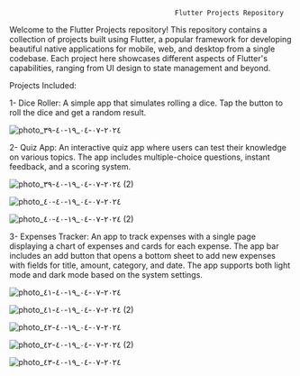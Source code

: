 
                                             Flutter Projects Repository



Welcome to the Flutter Projects repository! This repository contains a collection of projects built using Flutter, a popular framework for developing beautiful native applications for mobile, web, and desktop from a single codebase. Each project here showcases different aspects of Flutter's capabilities, ranging from UI design to state management and beyond.



Projects Included:

1- Dice Roller: A simple app that simulates rolling a dice. Tap the button to roll the dice and get a random result.


![photo_٢٠٢٤-٠٧-٠٤_١٩-٤٠-٣٩](https://github.com/AbdulRahmanSalaah/FlutterProjects/assets/117433975/f8ef5693-2560-4e8a-ae0e-ad75100df357)





2- Quiz App: An interactive quiz app where users can test their knowledge on various topics. The app includes multiple-choice questions, instant feedback, and a scoring system.



![photo_٢٠٢٤-٠٧-٠٤_١٩-٤٠-٣٩ (2)](https://github.com/AbdulRahmanSalaah/FlutterProjects/assets/117433975/3d22bc92-8545-411e-a225-f0dae674f732)




![photo_٢٠٢٤-٠٧-٠٤_١٩-٤٠-٤٠](https://github.com/AbdulRahmanSalaah/FlutterProjects/assets/117433975/3337aa5a-6ee5-43b3-a292-24f303fb17fc)


![photo_٢٠٢٤-٠٧-٠٤_١٩-٤٠-٤٠ (2)](https://github.com/AbdulRahmanSalaah/FlutterProjects/assets/117433975/661dfd52-cd83-43d7-850b-cb9d0c42a295)






3- Expenses Tracker: An app to track expenses with a single page displaying a chart of expenses and cards for each expense. The app bar includes an add button that opens a bottom sheet to add new expenses with fields for title, amount, category, and date. The app supports both light mode and dark mode based on the system settings.


![photo_٢٠٢٤-٠٧-٠٤_١٩-٤٠-٤١](https://github.com/AbdulRahmanSalaah/FlutterProjects/assets/117433975/127b5acc-be09-4335-90b0-018c76e1d559)




![photo_٢٠٢٤-٠٧-٠٤_١٩-٤٠-٤١ (2)](https://github.com/AbdulRahmanSalaah/FlutterProjects/assets/117433975/dbd90f3a-e5d3-419f-9e5e-9ad04d8ee528)



![photo_٢٠٢٤-٠٧-٠٤_١٩-٤٠-٤٢](https://github.com/AbdulRahmanSalaah/FlutterProjects/assets/117433975/1db09712-6fea-4c67-ac32-6956c38bff19)




![photo_٢٠٢٤-٠٧-٠٤_١٩-٤٠-٤٢ (2)](https://github.com/AbdulRahmanSalaah/FlutterProjects/assets/117433975/1e9da224-4abb-4cb7-86b2-406b8c7d3d6c)



![photo_٢٠٢٤-٠٧-٠٤_١٩-٤٠-٤٣](https://github.com/AbdulRahmanSalaah/FlutterProjects/assets/117433975/b0d4df47-c315-4e7a-9d42-3252a97489a1)

